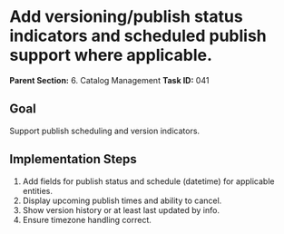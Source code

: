 # Add versioning/publish status indicators and scheduled publish support where applicable.

**Parent Section:** 6. Catalog Management
**Task ID:** 041

## Goal
Support publish scheduling and version indicators.

## Implementation Steps
1. Add fields for publish status and schedule (datetime) for applicable entities.
2. Display upcoming publish times and ability to cancel.
3. Show version history or at least last updated by info.
4. Ensure timezone handling correct.
